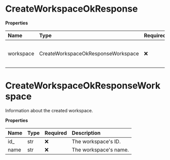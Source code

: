 # CreateWorkspaceOkResponse

**Properties**

| Name      | Type                               | Required | Description                              |
| :-------- | :--------------------------------- | :------- | :--------------------------------------- |
| workspace | CreateWorkspaceOkResponseWorkspace | ❌       | Information about the created workspace. |

# CreateWorkspaceOkResponseWorkspace

Information about the created workspace.

**Properties**

| Name | Type | Required | Description           |
| :--- | :--- | :------- | :-------------------- |
| id\_ | str  | ❌       | The workspace's ID.   |
| name | str  | ❌       | The workspace's name. |
